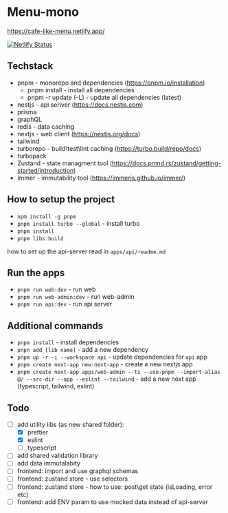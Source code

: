 # Menu-mono

<https://cafe-like-menu.netlify.app/>

[![Netlify Status](https://api.netlify.com/api/v1/badges/64f89d24-c5c7-4ade-b6a5-89e480d5d2ea/deploy-status)](https://app.netlify.com/sites/cafe-like-menu/deploys)

## Techstack

- pnpm - monorepo and dependencies (<https://pnpm.io/installation>)
  - pnpm install - install all dependencies
  - pnpm -r update (-L) - update all dependencies (latest)
- nestjs - api seriver (<https://docs.nestjs.com>)
- prisma
- graphQL
- redis - data caching
- nextjs - web client (<https://nextjs.org/docs>)
- tailwind
- turborepo - build\test\lint caching (<https://turbo.build/repo/docs>)
- turbopack
- Zustand - state managment tool (<https://docs.pmnd.rs/zustand/getting-started/introduction>)
- Immer - immutability tool (<https://immerjs.github.io/immer/>)

## How to setup the project

- `npm install -g pnpm`
- `pnpm install turbo --global` - install turbo
- `pnpm install`
- `pnpm libs:build`

how to set up the api-server read in `apps/api/readme.md`

## Run the apps

- `pnpm run web:dev` - run web
- `pnpm run web-admin:dev` - run web-admin
- `pnpm run api:dev` - run api server

## Additional commands

- `pnpm install` - install dependencies
- `pnpn add [lib name]` - add a new dependency
- `pnpm up -r -i --workspace api` - update dependencies for `api` app
- `pnpm create next-app new-next-app` - create a new nextjs app
- `pnpm create next-app apps/web-admin --ts --use-pnpm --import-alias @/ --src-dir --app --eslint --tailwind` - add a new next app (typescript, tailwind, eslint)

## Todo

- [ ] add utility libs (as new shared folder):
  - [x] prettier
  - [x] eslint
  - [ ] typescript
- [ ] add shared validation library
- [ ] add data immutalabity
- [ ] frontend: import and use graphql schemas
- [ ] frontend: zustand store - use selectors
- [ ] frontend: zustand store - how to use: post\get state (isLoading, error etc)
- [ ] frontend: add ENV param to use mocked data instead of api-server
